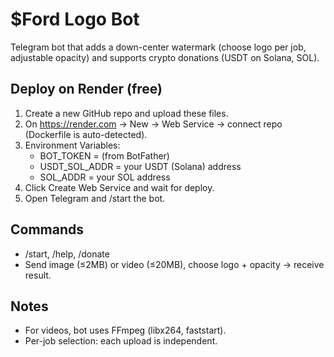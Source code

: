 
# $Ford Logo Bot

Telegram bot that adds a down-center watermark (choose logo per job, adjustable opacity) and supports crypto donations (USDT on Solana, SOL).

## Deploy on Render (free)

1) Create a new GitHub repo and upload these files.
2) On https://render.com → New → Web Service → connect repo (Dockerfile is auto-detected).
3) Environment Variables:
   - BOT_TOKEN = (from BotFather)
   - USDT_SOL_ADDR = your USDT (Solana) address
   - SOL_ADDR = your SOL address
4) Click Create Web Service and wait for deploy.
5) Open Telegram and /start the bot.

## Commands
- /start, /help, /donate
- Send image (≤2MB) or video (≤20MB), choose logo + opacity → receive result.

## Notes
- For videos, bot uses FFmpeg (libx264, faststart).
- Per-job selection: each upload is independent.
